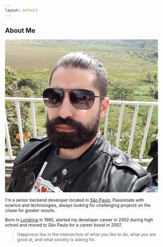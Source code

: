 ```yaml
---
layout: default
---
```


## About Me

<img class="profile-picture" src="mfedatto.jpg">

I'm a senior beckend developer located in [São Paulo](https://www.google.com/maps/place/São+Paulo,+State+of+São+Paulo),
Passionate with science and technologies, always looking for challenging projects on the chase for greater results.

Born in [Londrina](https://www.google.com/maps/place/Londrina,+State+of+Paraná) in 1985, started my developer career in
2002 during high school and moved to São Paulo for a career boost in 2007.

> Happiness lies in the intersection of what you like to do, what you are good at, and what society is asking for.
